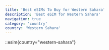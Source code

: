 ```yaml
---
title: 'Best eSIMs To Buy for Western Sahara'
description: 'Best eSIM for Western Sahara'
navigation: true
category: 'country'
country: 'Western Sahara'
---
```


::esim{country="western-sahara"}
